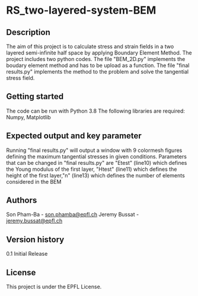 # RS_two-layered-system-BEM

## Description
The aim of this project is to calculate stress and strain fields in a two layered semi-infinite half space by applying Boundary Element Method. The project includes two python codes. The file "BEM_2D.py" implements the boudary element method and has to be upload as a function. The file "final results.py" implements the method to the problem and solve the tangential stress field.

## Getting started
The code can be run with Python 3.8
The following libraries are required: Numpy, Matplotlib

## Expected output and key parameter
Running "final results.py" will output a window with 9 colormesh figures defining the maximum tangential stresses in given conditions.
Parameters that can be changed in "final results.py" are "Etest" (line10) which defines the Young modulus of the first layer, "Htest" (line11) which defines the height of the first layer,"n" (line13) which defines the number of elements considered in the BEM 

## Authors
Son Pham-Ba - son.phamba@epfl.ch
Jeremy Bussat - jeremy.bussat@epfl.ch

## Version history
0.1 Initial Release

## License
This project is under the EPFL License.
